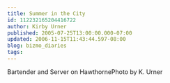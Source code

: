 ```yaml
---
title: Summer in the City
id: 112232165204416722
author: Kirby Urner
published: 2005-07-25T13:00:00.000-07:00
updated: 2006-11-15T11:43:44.597-08:00
blog: bizmo_diaries
tags: 
---
```


[](http://photos1.blogger.com/img/254/1836/640/bridgeport.jpg) Bartender and Server on HawthornePhoto by K. Urner